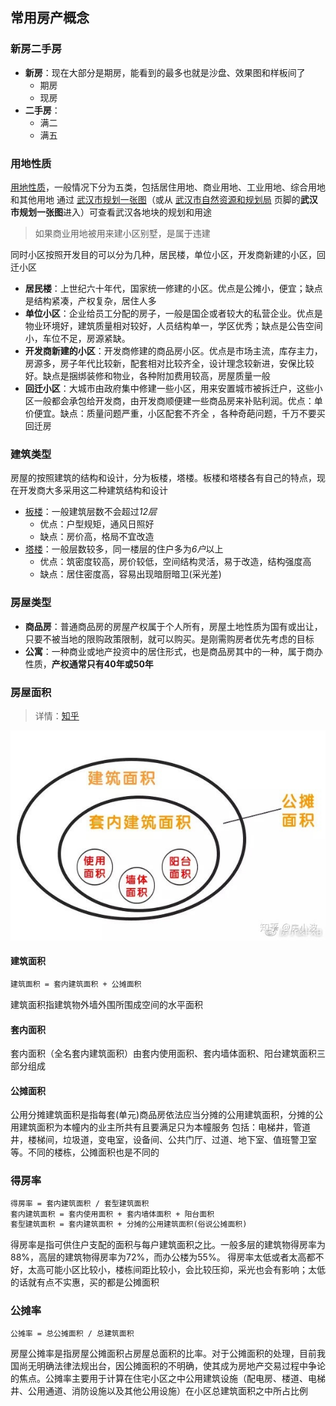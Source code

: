 ## 常用房产概念

### 新房二手房

- **新房**：现在大部分是期房，能看到的最多也就是沙盘、效果图和样板间了
  - 期房
  - 现房
- **二手房**：
  - 满二
  - 满五



### 用地性质

[用地性质](https://baike.baidu.com/item/%E7%94%A8%E5%9C%B0%E6%80%A7%E8%B4%A8/7418473)，一般情况下分为五类，包括居住用地、商业用地、工业用地、综合用地和其他用地
通过 [武汉市规划一张图](http://whonemap.zrzyhgh.wuhan.gov.cn:8020/)（或从 [武汉市自然资源和规划局](http://zrzyhgh.wuhan.gov.cn/) 页脚的**武汉市规划一张图**进入）可查看武汉各地块的规划和用途

> 如果商业用地被用来建小区别墅，是属于违建



同时小区按照开发目的可以分为几种，居民楼，单位小区，开发商新建的小区，回迁小区

- **居民楼**：上世纪六十年代，国家统一修建的小区。优点是公摊小，便宜；缺点是结构紧凑，产权复杂，居住人多
- **单位小区**：企业给员工分配的房子，一般是国企或者较大的私营企业。优点是物业环境好，建筑质量相对较好，人员结构单一，学区优秀；缺点是公告空间小，车位不足，房源紧缺。 
- **开发商新建的小区**：开发商修建的商品房小区。优点是市场主流，库存主力，房源多，房子年代比较新，配套相对比较齐全，设计理念较新进，安保比较好。缺点是捆绑装修和物业，各种附加费用较高，房屋质量一般
- **回迁小区**：大城市由政府集中修建一些小区，用来安置城市被拆迁户，这些小区一般都会承包给开发商，由开发商顺便建一些商品房来补贴利润。优点：单价便宜。缺点：质量问题严重，小区配套不齐全 ，各种奇葩问题，千万不要买回迁房



### 建筑类型

房屋的按照建筑的结构和设计，分为板楼，塔楼。板楼和塔楼各有自己的特点，现在开发商大多采用这二种建筑结构和设计

- [板楼](https://baike.baidu.com/item/板楼/10988345)：一般建筑层数不会超过*12层*
  - 优点：户型规矩，通风日照好  
  - 缺点：房价高，格局不宜改造
- [塔楼](https://baike.baidu.com/item/塔楼/1874)：一般层数较多，同一楼层的住户多为*6户*以上
  - 优点：筑密度较高，房价较低，空间结构灵活，易于改造，结构强度高
  - 缺点：居住密度高，容易出现暗厨暗卫(采光差)



### 房屋类型

- **商品房**：普通商品房的房屋产权属于个人所有，房屋土地性质为国有或出让，只要不被当地的限购政策限制，就可以购买。是刚需购房者优先考虑的目标
- **公寓**：一种商业或地产投资中的居住形式，也是商品房其中的一种，属于商办性质，**产权通常只有40年或50年**



### 房屋面积

> 详情：[知乎](https://zhuanlan.zhihu.com/p/99692311)

![img](images/v2-97d7cbfc33219759a8d1b4d36d571ab6_720w-1626608103024.jpg)

#### 建筑面积

```tex
建筑面积 = 套内建筑面积 + 公摊面积
```

建筑面积指建筑物外墙外围所围成空间的水平面积

#### 套内面积

套内面积（全名套内建筑面积）由套内使用面积、套内墙体面积、阳台建筑面积三部分组成

#### 公摊面积

公用分摊建筑面积是指每套(单元)商品房依法应当分摊的公用建筑面积，分摊的公用建筑面积为本幢内的业主所共有且要满足只为本幢服务
包括：电梯井，管道井，楼梯间，垃圾道，变电室，设备间、公共门厅、过道、地下室、值班警卫室等。不同的楼栋，公摊面积也是不同的



### 得房率

```tex
得房率 = 套内建筑面积 / 套型建筑面积
套内建筑面积 = 套内使用面积 + 套内墙体面积 + 阳台面积
套型建筑面积 = 套内建筑面积 + 分摊的公用建筑面积(俗说公摊面积)
```

得房率是指可供住户支配的面积与每户建筑面积之比。一般多层的建筑物得房率为88%，高层的建筑物得房率为72%，而办公楼为55%。
得房率太低或者太高都不好，太高可能小区比较小，楼栋间距比较小，会比较压抑，采光也会有影响；太低的话就有点不实惠，买的都是公摊面积



### 公摊率

```tex
公摊率 = 总公摊面积 / 总建筑面积
```

房屋公摊率是指房屋公摊面积占房屋总面积的比率。对于公摊面积的处理，目前我国尚无明确法律法规出台，因公摊面积的不明确，使其成为房地产交易过程中争论的焦点。公摊率主要用于计算在住宅小区之中公用建筑设施（配电房、楼道、电梯井、公用通道、消防设施以及其他公用设施）在小区总建筑面积之中所占比例























